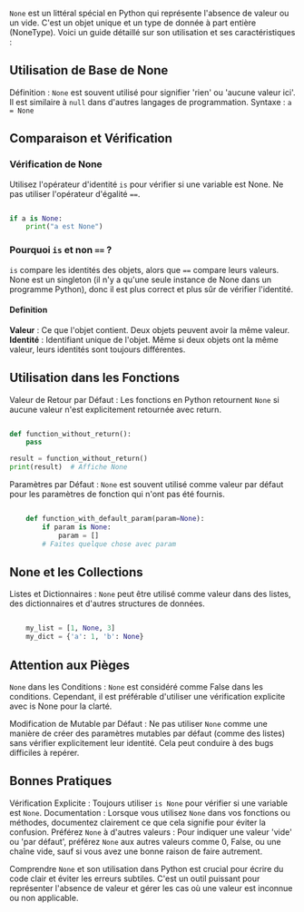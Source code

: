 ```None``` est un littéral spécial en Python qui représente l'absence de valeur ou un vide. C'est un objet unique et un type de donnée à part entière (NoneType). Voici un guide détaillé sur son utilisation et ses caractéristiques :

## Utilisation de Base de None

Définition : ```None``` est souvent utilisé pour signifier 'rien' ou 'aucune valeur ici'. Il est similaire à ```null``` dans d'autres langages de programmation.
Syntaxe :
    ```a = None```

## Comparaison et Vérification

### Vérification de None 

Utilisez l'opérateur d'identité ```is``` pour vérifier si une variable est None. Ne pas utiliser l'opérateur d'égalité ```==```.
```python

if a is None:
    print("a est None")
```

### Pourquoi ```is``` et non ```==``` ? 

```is``` compare les identités des objets, alors que ```==``` compare leurs valeurs. None est un singleton (il n'y a qu'une seule instance de None dans un programme Python), donc il est plus correct et plus sûr de vérifier l'identité.

#### Definition

**Valeur** : Ce que l'objet contient. Deux objets peuvent avoir la même valeur.
**Identité** : Identifiant unique de l'objet. Même si deux objets ont la même valeur, leurs identités sont toujours différentes.

## Utilisation dans les Fonctions

Valeur de Retour par Défaut : Les fonctions en Python retournent ```None``` si aucune valeur n'est explicitement retournée avec return.
```python

def function_without_return():
    pass

result = function_without_return()
print(result)  # Affiche None
```

Paramètres par Défaut : ```None``` est souvent utilisé comme valeur par défaut pour les paramètres de fonction qui n'ont pas été fournis.
```python

    def function_with_default_param(param=None):
        if param is None:
            param = []
        # Faites quelque chose avec param
```

## None et les Collections

Listes et Dictionnaires : ```None``` peut être utilisé comme valeur dans des listes, des dictionnaires et d'autres structures de données.
```python

    my_list = [1, None, 3]
    my_dict = {'a': 1, 'b': None}
```
## Attention aux Pièges

```None``` dans les Conditions : ```None``` est considéré comme False dans les conditions. Cependant, il est préférable d'utiliser une vérification explicite avec is None pour la clarté.

Modification de Mutable par Défaut : Ne pas utiliser ```None``` comme une manière de créer des paramètres mutables par défaut (comme des listes) sans vérifier explicitement leur identité. Cela peut conduire à des bugs difficiles à repérer.

## Bonnes Pratiques

Vérification Explicite : Toujours utiliser ```is None``` pour vérifier si une variable est ```None```.
Documentation : Lorsque vous utilisez ```None``` dans vos fonctions ou méthodes, documentez clairement ce que cela signifie pour éviter la confusion.
Préférez ```None``` à d'autres valeurs : Pour indiquer une valeur 'vide' ou 'par défaut', préférez ```None``` aux autres valeurs comme 0, False, ou une chaîne vide, sauf si vous avez une bonne raison de faire autrement.


Comprendre ```None``` et son utilisation dans Python est crucial pour écrire du code clair et éviter les erreurs subtiles. C'est un outil puissant pour représenter l'absence de valeur et gérer les cas où une valeur est inconnue ou non applicable.